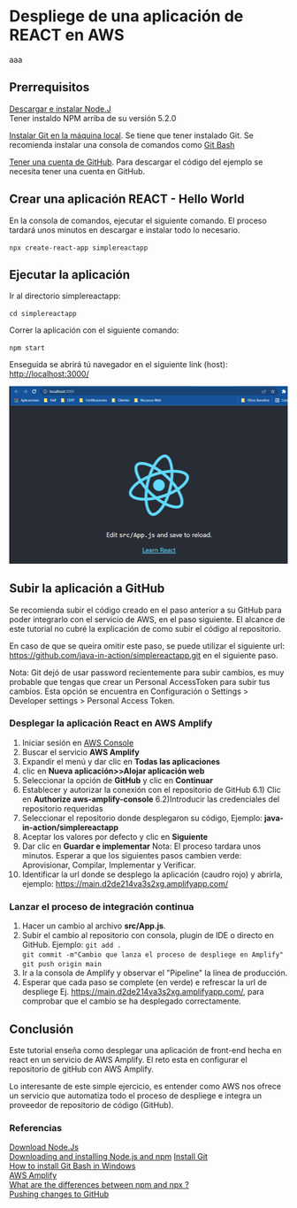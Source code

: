 # Despliege de una aplicación de REACT en AWS

aaa

## Prerrequisitos

[Descargar e instalar Node.J](https://nodejs.org/en/download/)  
Tener instaldo NPM arriba de su versión 5.2.0

[Instalar Git en la máquina local](https://github.com/git-guides/install-git). Se tiene que tener instalado Git. Se recomienda instalar una consola de comandos como [Git Bash](https://www.educative.io/edpresso/how-to-install-git-bash-in-windows)

[Tener una cuenta de GitHub](https://github.com/). Para descargar el código del ejemplo se necesita tener una cuenta en GitHub.


## Crear una aplicación REACT - Hello World

En la consola de comandos, ejecutar el siguiente comando. El proceso tardará unos minutos en descargar e instalar todo lo necesario.

`npx create-react-app simplereactapp`

## Ejecutar la aplicación 

Ir al directorio simplereactapp:

`cd simplereactapp`

Correr la aplicación con el siguiente comando:

`npm start`

Enseguida se abrirá tú navegador en el siguiente link (host):  
[http://localhost:3000/](http://localhost:3000/)

![Aplicación React Desplegada Correctamente](/img/reac_app_desplegada.png)

## Subir la aplicación a GitHub

Se recomienda subir el código creado en el paso anterior a su GitHub para poder integrarlo con el servicio de AWS, en el paso siguiente. El alcance de este tutorial no cubré la explicación de como subir el código al repositorio.

En caso de que se queira omitir este paso, se puede utilizar el siguiente url: 
https://github.com/java-in-action/simplereactapp.git en el siguiente paso.

Nota: Git dejó de usar password recientemente para subir cambios, es muy probable que tengas que crear un Personal AccessToken para subir tus cambios. Esta opción se encuentra en Configuración o Settings > Developer settings > Personal Access Token.


### Desplegar la aplicación React en AWS Amplify

1) Iniciar sesión en [AWS Console](https://aws.amazon.com/es/)
2) Buscar el servicio **AWS Amplify**
3) Expandir el menú y dar clic en **Todas las aplicaciones**
4) clic en **Nueva aplicación>>Alojar aplicación web**
5) Seleccionar la opción de **GitHub** y clic en **Continuar**
6) Establecer y autorizar la conexión con el repositorio de GitHub
    6.1) Clic en **Authorize aws-amplify-console**
    6.2)Introducir las credenciales del repositorio requeridas
7) Seleccionar el repositorio donde desplegaron su código, Ejemplo: **java-in-action/simplereactapp** 
8) Aceptar los valores por defecto y clic en **Siguiente**
9) Dar clic en **Guardar e implementar**
Nota: El proceso tardara unos minutos. Esperar a que los siguientes pasos cambien verde: Aprovisionar, Compilar, Implementar y Verificar.
10) Identificar la url donde se desplego la aplicación (caudro rojo) y abrirla, ejemplo: https://main.d2de214va3s2xg.amplifyapp.com/

### Lanzar el proceso de integración continua
1) Hacer un cambio al archivo **src/App.js**.
2) Subir el cambio al repositorio con consola, plugin de IDE o directo en GitHub.
Ejemplo:
`git add .`  
`git commit -m"Cambio que lanza el proceso de despliege en Amplify"`  
`git push origin main`
3) Ir a la consola de Amplify y observar el "Pipeline" la línea de producción.
4) Esperar que cada paso se complete (en verde) e refrescar la url de despliege Ej. https://main.d2de214va3s2xg.amplifyapp.com/, para comprobar que el cambio se ha desplegado correctamente.


## Conclusión
Este tutorial enseña como desplegar una aplicación de front-end hecha en react en un servicio de AWS Amplify. El reto esta en configurar el repositorio de gitHub con AWS Amplify. 

Lo interesante de este simple ejercicio, es entender como AWS nos ofrece un servicio que automatiza todo el proceso de despliege e integra un proveedor de repositorio de código (GitHub). 

### Referencias

[Download Node.Js](https://nodejs.org/en/download/)  
[Downloading and installing Node.js and npm](https://docs.npmjs.com/downloading-and-installing-node-js-and-npm)
[Install Git](https://github.com/git-guides/install-git)  
[How to install Git Bash in Windows](https://www.educative.io/edpresso/how-to-install-git-bash-in-windows)  
[AWS Amplify](https://aws.amazon.com/es/amplify/)  
[What are the differences between npm and npx ?](https://www.geeksforgeeks.org/what-are-the-differences-between-npm-and-npx/#:~:text=NPX%3A%20The%20npx%20stands%20for,without%20even%20installing%20that%20package.)  
[Pushing changes to GitHub](https://docs.github.com/en/desktop/contributing-and-collaborating-using-github-desktop/making-changes-in-a-branch/pushing-changes-to-github)





